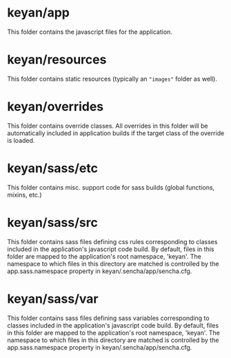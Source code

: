 # keyan/app

This folder contains the javascript files for the application.

# keyan/resources

This folder contains static resources (typically an `"images"` folder as well).

# keyan/overrides

This folder contains override classes. All overrides in this folder will be 
automatically included in application builds if the target class of the override
is loaded.

# keyan/sass/etc

This folder contains misc. support code for sass builds (global functions, 
mixins, etc.)

# keyan/sass/src

This folder contains sass files defining css rules corresponding to classes
included in the application's javascript code build.  By default, files in this 
folder are mapped to the application's root namespace, 'keyan'. The
namespace to which files in this directory are matched is controlled by the
app.sass.namespace property in keyan/.sencha/app/sencha.cfg. 

# keyan/sass/var

This folder contains sass files defining sass variables corresponding to classes
included in the application's javascript code build.  By default, files in this 
folder are mapped to the application's root namespace, 'keyan'. The
namespace to which files in this directory are matched is controlled by the
app.sass.namespace property in keyan/.sencha/app/sencha.cfg. 
